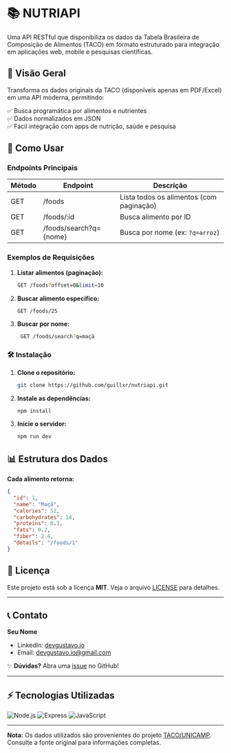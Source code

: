 # 📚 NUTRIAPI

Uma API RESTful que disponibiliza os dados da Tabela Brasileira de Composição de Alimentos (TACO) em formato estruturado para integração em aplicações web, mobile e pesquisas científicas.

## 📌 Visão Geral

Transforma os dados originais da TACO (disponíveis apenas em PDF/Excel) em uma API moderna, permitindo:

✅ Busca programática por alimentos e nutrientes  
✅ Dados normalizados em JSON  
✅ Fácil integração com apps de nutrição, saúde e pesquisa

## 🚀 Como Usar

### Endpoints Principais

| Método | Endpoint                     | Descrição                          |
|--------|------------------------------|-----------------------------------|
| GET  | /foods                     | Lista todos os alimentos (com paginação) |
| GET  | /foods/:id                 | Busca alimento por ID             |
| GET  | /foods/search?q={nome}     | Busca por nome (ex: `?q=arroz`)   |

### Exemplos de Requisições

1. **Listar alimentos (paginação):**
   ```bash
   GET /foods?offset=0&limit=10
    ```

2. **Buscar alimento específico:**
   ```bash
   GET /foods/25
    ```

3. **Buscar por nome:**
   ```bash
    GET /foods/search?q=maçã
   ```

### 🛠️ Instalação

1. **Clone o repositório:**
   ```bash
   git clone https://github.com/guillxr/nutriapi.git  
    ```

2. **Instale as dependências:**
   ```bash
   npm install  
    ```

3. **Inicie o servidor:**
   ```bash
   npm run dev
    ```

## 📊 Estrutura dos Dados

**Cada alimento retorna:**

```json
{
  "id": 1,
  "name": "Maçã",
  "calories": 52,
  "carbohydrates": 14,
  "proteins": 0.3,
  "fats": 0.2,
  "fiber": 2.4,
  "details": "/foods/1"
}
```

## 📜 Licença

Este projeto está sob a licença **MIT**. Veja o arquivo [LICENSE](LICENSE) para detalhes.

---

## 📞 Contato

**Seu Nome**  
- LinkedIn: [devgustavo.io](https://www.linkedin.com/in/devgustavo-io/)  
- Email: [devgustavo.io@gmail.com](mailto:devgustavo.io@gmail.com)  

✨ **Dúvidas?** Abra uma [issue](https://github.com/guillxr/nutriapi/issues) no GitHub!

---

## ⚡ Tecnologias Utilizadas

![Node.js](https://img.shields.io/badge/Node.js-43853D?style=for-the-badge&logo=node.js&logoColor=white)
![Express](https://img.shields.io/badge/Express-000000?style=for-the-badge&logo=express&logoColor=white)
![JavaScript](https://img.shields.io/badge/JavaScript-F7DF1E?style=for-the-badge&logo=javascript&logoColor=black)

---

**Nota:** Os dados utilizados são provenientes do projeto [TACO/UNICAMP](https://nepa.unicamp.br/categoria/taco/). Consulte a fonte original para informações completas.